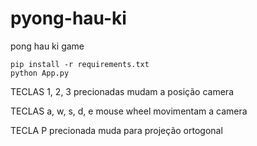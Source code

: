 # pyong-hau-ki
pong hau ki game

```
pip install -r requirements.txt
python App.py
```

TECLAS 1, 2, 3 precionadas mudam a posição camera

TECLAS a, w, s, d, e mouse wheel movimentam a camera

TECLA P precionada muda para projeção ortogonal